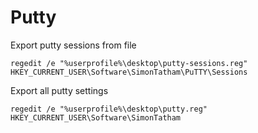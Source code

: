 # Putty

Export putty  sessions from file

    regedit /e "%userprofile%\desktop\putty-sessions.reg" HKEY_CURRENT_USER\Software\SimonTatham\PuTTY\Sessions

Export all putty settings

    regedit /e "%userprofile%\desktop\putty.reg" HKEY_CURRENT_USER\Software\SimonTatham
